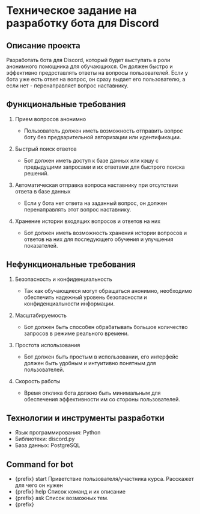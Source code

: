 
# Техническое задание на разработку бота для Discord

## Описание проекта
Разработать бота для Discord, который будет выступать в роли анонимного помощника для обучающихся.
Он должен быстро и эффективно предоставлять ответы на вопросы пользователей.
Если у бота уже есть ответ на вопрос, он сразу выдает его пользователю, а если нет - перенаправляет вопрос наставнику.

## Функциональные требования

1. Прием вопросов анонимно
	- Пользователь должен иметь возможность отправить вопрос боту без предварительной авторизации или идентификации.

2. Быстрый поиск ответов
	- Бот должен иметь доступ к базе данных или кэшу с предыдущими запросами и их ответами для быстрого поиска решений. 

3. Автоматическая отправка вопроса наставнику при отсутствии ответа в базе данных
	- Если у бота нет ответа на заданный вопрос, он должен перенаправлять этот вопрос наставнику.

4. Хранение истории входящих вопросов и ответов на них
	- Бот должен иметь возможность хранения истории вопросов и ответов на них для последующего обучения и улучшения показателей. 

## Нефункциональные требования 

1. Безопасность и конфиденциальность
	- Так как обучающиеся могут обращаться анонимно, необходимо обеспечить надежный уровень безопасности и конфиденциальности информации. 

2. Масштабируемость
	- Бот должен быть способен обрабатывать большое количество запросов в режиме реального времени.

3. Простота использования
	- Бот должен быть простым в использовании, его интерфейс должен быть удобным и интуитивно понятным для пользователей. 

4. Скорость работы
	- Время отклика бота должно быть минимальным для обеспечения эффективности им со стороны пользователей.
   
## Технологии и инструменты разработки
- Язык программирования: Python
- Библиотеки: discord.py
- База данных: PostgreSQL

## Command for bot
- {prefix} start
  	Приветствие пользователя/участника курса. Расскажет для чего он нужен
- {prefix} help
  	Список команд и их описание
- {prefix} ask
  	Список возможных тем.
- {prefix} 

